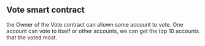## Vote smart contract

the Owner of the Vote contract can allown some account to vote. One account can vote to itself or other accounts,
we can get the top 10 accounts that the voted most.